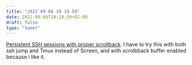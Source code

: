 ```yaml
---
title: "2022 09 06 18 19 59"
date: 2022-09-06T18:19:59+02:00
draft: false
type: "tweet"
---
```


[Persistent SSH sessions with proper scrollback](https://mazzo.li/posts/autoscreen.html). I have to try this with both ssh jump and Tmux instead of Screen, and with scrolbback buffer enabled because i like it.
